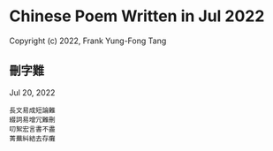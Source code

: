 # Chinese Poem Written in Jul 2022
Copyright (c) 2022, Frank Yung-Fong Tang

## 刪字難
Jul 20, 2022
```
長文易成短論難
綴詞易增冗難刪
叨絮宏言書不盡
菁蕪糾結去存癱
```
